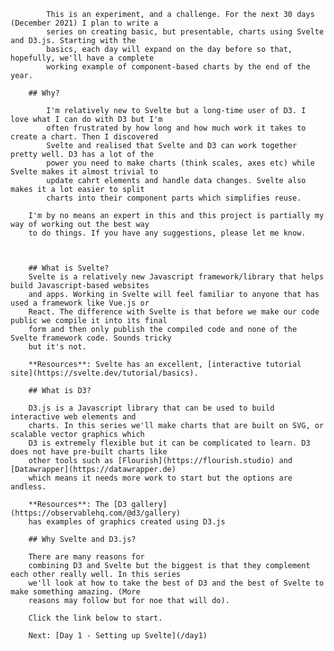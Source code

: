     		This is an experiment, and a challenge. For the next 30 days (December 2021) I plan to write a
    		series on creating basic, but presentable, charts using Svelte and D3.js. Starting with the
    		basics, each day will expand on the day before so that, hopefully, we'll have a complete
    		working example of component-based charts by the end of the year.

    	## Why?

    		I'm relatively new to Svelte but a long-time user of D3. I love what I can do with D3 but I'm
    		often frustrated by how long and how much work it takes to create a chart. Then I discovered
    		Svelte and realised that Svelte and D3 can work together pretty well. D3 has a lot of the
    		power you need to make charts (think scales, axes etc) while Svelte makes it almost trivial to
    		update cahrt elements and handle data changes. Svelte also makes it a lot easier to split
    		charts into their component parts which simplifies reuse.

    	I'm by no means an expert in this and this project is partially my way of working out the best way
    	to do things. If you have any suggestions, please let me know.



    	## What is Svelte?
    	Svelte is a relatively new Javascript framework/library that helps build Javascript-based websites
    	and apps. Working in Svelte will feel familiar to anyone that has used a framework like Vue.js or
    	React. The difference with Svelte is that before we make our code public we compile it into its final
    	form and then only publish the compiled code and none of the Svelte framework code. Sounds tricky
    	but it's not.

    	**Resources**: Svelte has an excellent, [interactive tutorial site](https://svelte.dev/tutorial/basics).

    	## What is D3?

    	D3.js is a Javascript library that can be used to build interactive web elements and
    	charts. In this series we'll make charts that are built on SVG, or scalable vector graphics which
    	D3 is extremely flexible but it can be complicated to learn. D3 does not have pre-built charts like
    	other tools such as [Flourish](https://flourish.studio) and [Datawrapper](https://datawrapper.de)
    	which means it needs more work to start but the options are andless.

    	**Resources**: The [D3 gallery](https://observablehq.com/@d3/gallery)
    	has examples of graphics created using D3.js

    	## Why Svelte and D3.js?

    	There are many reasons for
    	combining D3 and Svelte but the biggest is that they complement each other really well. In this series
    	we'll look at how to take the best of D3 and the best of Svelte to make something amazing. (More
    	reasons may follow but for noe that will do).

    	Click the link below to start.

    	Next: [Day 1 - Setting up Svelte](/day1)
